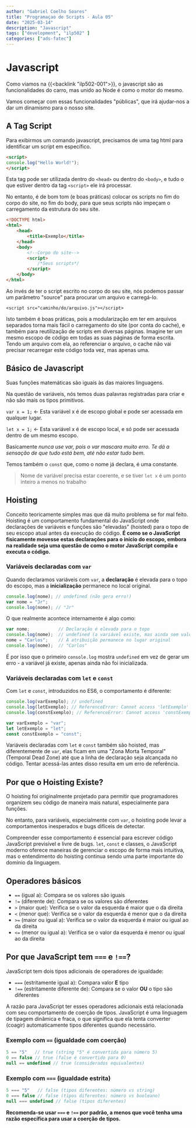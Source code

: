 ```yaml
---
author: "Gabriel Coelho Soares"
title: "Programaçao de Scripts - Aula 05"
date: "2025-03-14"
description: "Javascript"
tags: ["development", "ilp502" ]
categories: ["ads-fatec"]
---
```


# Javascript

Como viamos na {{<backlink "ilp502-001">}}, o javascript são as
funcionalidades do carro, mas unido ao Node é como o motor do mesmo.

Vamos começar com essas funcionalidades "públicas", que irá ajudar-nos
a dar um dinamismo para o nosso site.

## A Tag Script

Para exibirmos um comando javascript, precisamos de uma tag html para
identificar um script em específico.

```html
<script>
console.log("Hello World!");
</script>
```

Esta tag pode ser utilizada dentro do `<head>` ou dentro do `<body>`,
e tudo o que estiver dentro da tag `<script>` ele irá processar.

No entanto, é de bom tom (e boas práticas) colocar os scripts no
fim do corpo do site, no fim do body, para que seus scripts não
impeçam o carregamento da estrutura do seu site.

```html
<!DOCTYPE html>
<html>
    <head>
        <title>Exemplo</title>
    </head>
    <body>
        <!--Corpo do site-->
        <script>
            /*Seus scripts*/
        </script>
    </body>
</html>
```

Ao invés de ter o script escrito no corpo do seu site, nós podemos
passar um parâmetro "source" para procurar um arquivo e carregá-lo.

`<script src="caminho/do/arquivo.js"></script>`

Isto também é boas práticas, pois a modularização em ter em arquivos
separados torna mais fácil o carregamento do site (por conta do cache),
e também para reutilização de scripts em diversas páginas. Imagine
ter um mesmo escopo de código em todas as suas páginas de forma escrita.
Tendo um arquivo com ela, ao referenciar o arquivo, o cache não vai precisar
recarregar este código toda vez, mas apenas uma.

## Básico de Javascript

Suas funções matemáticas são iguais às das maiores linguagens.

Na questão de variáveis, nós temos duas palavras registradas para criar
e não são mais os tipos primitivos.

`var x = 1;` <- Esta variável x é de escopo global e pode ser acessada
em qualquer lugar.

`let x = 1;` <- Esta variável x é de escopo local, e só pode ser acessada
dentro de um mesmo escopo.

Basicamente *nunca use var, pois o var mascara muito erro. Te dá a sensação
de que tudo está bem, até não estar tudo bem*.

Temos também o `const` que, como o nome já declara, é uma constante.

> Nome de variável precisa estar coerente, e se tiver `let x` é um
ponto inteiro a menos no trabalho

## Hoisting

Conceito teoricamente simples mas que dá muito problema se for mal feito.
Hoisting é um comportamento fundamental do JavaScript onde declarações
de variáveis e funções são "elevadas" (hoisted) para o topo de seu escopo
atual antes da execução do código. **É como se o JavaScript fisicamente
movesse estas declarações para o início do escopo, embora na realidade
seja uma questão de como o motor JavaScript compila e executa o código.**

### Variáveis declaradas com `var`

Quando declaramos variáveis com `var`, a **declaração** é elevada para
o topo do escopo, mas a **inicialização** permanece no local original.

```javascript
console.log(nome); // undefined (não gera erro!)
var nome = "Jr";
console.log(nome); // "Jr"
```

O que realmente acontece internamente é algo como:

```javascript
var nome;           // Declaração é elevada para o topo
console.log(nome);  // undefined (a variável existe, mas ainda sem valor)
nome = "Carlos";    // A atribuição permanece no lugar original
console.log(nome);  // "Carlos"
```

É por isso que o primeiro `console.log` mostra `undefined` em vez de
gerar um erro - a variável já existe, apenas ainda não foi inicializada.

### Variáveis declaradas com `let` e `const`

Com `let` e `const`, introduzidos no ES6, o comportamento é diferente:

```javascript
console.log(varExemplo); // undefined
console.log(letExemplo); // ReferenceError: Cannot access 'letExemplo' before initialization
console.log(constExemplo); // ReferenceError: Cannot access 'constExemplo' before initialization

var varExemplo = "var";
let letExemplo = "let";
const constExemplo = "const";
```

Variáveis declaradas com `let` e `const` também são hoisted,
mas diferentemente de `var`, elas ficam em uma "Zona Morta Temporal"
(Temporal Dead Zone) até que a linha de declaração seja alcançada no
código. Tentar acessá-las antes disso resulta em um erro de referência.

## Por que o Hoisting Existe?

O hoisting foi originalmente projetado para permitir que
programadores organizem seu código de maneira mais natural,
especialmente para funções.

No entanto, para variáveis, especialmente com `var`, o hoisting
pode levar a comportamentos inesperados e bugs difíceis de detectar.

Compreender esse comportamento é essencial para escrever código JavaScript
previsível e livre de bugs. `let`, `const` e classes, o JavaScript moderno
oferece maneiras de gerenciar o escopo de forma mais intuitiva, mas o
entendimento do hoisting continua sendo uma parte importante do domínio da
linguagem.

## Operadores básicos

- `==` (igual a): Compara se os valores são iguais
- `!=` (diferente de): Compara se os valores são diferentes
- `>` (maior que): Verifica se o valor da esquerda é maior que o da direita
- `<` (menor que): Verifica se o valor da esquerda é menor que o da direita
- `>=` (maior ou igual a): Verifica se o valor da esquerda é maior ou
igual ao da direita
- `<=` (menor ou igual a): Verifica se o valor da esquerda é menor ou
igual ao da direita

## Por que JavaScript tem `===` e `!==`?

JavaScript tem dois tipos adicionais de operadores de igualdade:

- `===` (estritamente igual a): Compara valor **E** tipo
- `!==` (estritamente diferente de): Compara se o valor **OU** o tipo são diferentes

A razão para JavaScript ter esses operadores adicionais está
relacionada com seu comportamento de coerção de tipos. JavaScript
é uma linguagem de tipagem dinâmica e fraca, o que significa que
ela tenta converter (coagir) automaticamente tipos diferentes
quando necessário.

### Exemplo com `==` (igualdade com coerção)

```javascript
5 == "5"   // true (string "5" é convertida para número 5)
0 == false // true (false é convertido para 0)
null == undefined // true (considerados equivalentes)
```

### Exemplo com `===` (igualdade estrita)

```javascript
5 === "5"   // false (tipos diferentes: número vs string)
0 === false // false (tipos diferentes: número vs booleano)
null === undefined // false (tipos diferentes)
```

**Recomenda-se usar `===` e `!==` por padrão, a menos que você tenha uma
razão específica para usar a coerção de tipos.**
